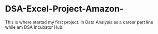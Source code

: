 # DSA-Excel-Project-Amazon-
This is where startad my first project. in Data Analysis as a career part line while am DSA Incubator Hub.
